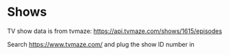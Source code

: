 Shows
===
TV show data is from tvmaze: https://api.tvmaze.com/shows/1615/episodes

Search https://www.tvmaze.com/ and plug the show ID number in
